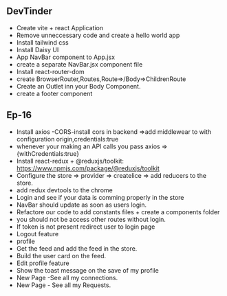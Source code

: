 ## DevTinder 
- Create vite + react Application
- Remove unneccessary code and create a hello world app
- Install tailwind css
- Install Daisy UI 
- App NavBar component to App.jsx
- create a separate NavBar.jsx component file
- Install react-router-dom
- create BrowserRouter,Routes,Route=>/Body=>ChildrenRoute
- Create an Outlet inn your Body Component.
- create a footer component
 ## Ep-16
 - Install axios
 -CORS-install cors in backend =>add middlewear to with configuration origin,credentials:true
 - whenever your making an API calls you pass axios =>{withCredentials:true}
 - Install react-redux + @reduxjs/toolkit: https://www.npmjs.com/package/@reduxjs/toolkit
 - Configure the store => provider => createlice => add reducers to the store.
 - add redux devtools to the chrome
 - Login and see if your data is comming  properly in the store
 - NavBar should update as soon as users login.
 - Refactore our code to add constants files + create a components folder 
 - you should not be access other routes without login.
 - If token is not present redirect user to login page
 - Logout feature
 - profile
 - Get the feed and add the feed in the store.
 - Build the user card on the feed.
 - Edit profile feature
 - Show the toast message on the save of my profile
 -  New Page -See all my connections.
 - New Page - See all my Requests.



